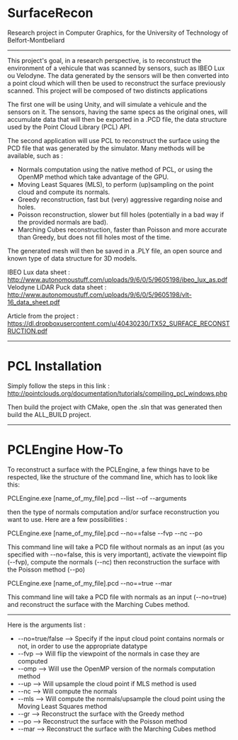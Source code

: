 # SurfaceRecon
Research project in Computer Graphics, for the University of Technology of Belfort-Montbeliard

____________


This project's goal, in a research perspective, is to reconstruct the environment of a vehicule that was scanned by sensors, such as IBEO Lux ou Velodyne. The data generated by the sensors will be then converted into a point cloud which will then be used to reconstruct the surface previously scanned. This project will be composed of two distincts applications

The first one will be using Unity, and will simulate a vehicule and the sensors on it. The sensors, having the same specs as the original ones, will accumulate data that will then be exported in a .PCD file, the data structure used by the Point Cloud Library (PCL) API.

The second application will use PCL to reconstruct the surface using the PCD file that was generated by the simulator. Many methods will be available, such as :
- Normals computation using the native method of PCL, or using the OpenMP method which take advantage of the GPU.
- Moving Least Squares (MLS), to perform (up)sampling on the point cloud and compute its normals.
- Greedy reconstruction, fast but (very) aggressive regarding noise and holes.
- Poisson reconstruction, slower but fill holes (potentially in a bad way if the provided normals are bad).
- Marching Cubes reconstruction, faster than Poisson and more accurate than Greedy, but does not fill holes most of the time.

The generated mesh will then be saved in a .PLY file, an open source and known type of data structure for 3D models.


IBEO Lux data sheet : http://www.autonomoustuff.com/uploads/9/6/0/5/9605198/ibeo_lux_as.pdf
Velodyne LiDAR Puck data sheet : http://www.autonomoustuff.com/uploads/9/6/0/5/9605198/vlt-16_data_sheet.pdf


Article from the project : https://dl.dropboxusercontent.com/u/40430230/TX52_SURFACE_RECONSTRUCTION.pdf


____________


# PCL Installation

Simply follow the steps in this link : http://pointclouds.org/documentation/tutorials/compiling_pcl_windows.php

Then build the project with CMake, open the .sln that was generated then build the ALL_BUILD project.


____________


# PCLEngine How-To

To reconstruct a surface with the PCLEngine, a few things have to be respected, like the structure of the command line, which has to look like this:

PCLEngine.exe [name_of_my_file].pcd --list --of --arguments

then the type of normals computation and/or surface reconstruction you want to use. Here are a few possibilities :

PCLEngine.exe [name_of_my_file].pcd --no==false --fvp --nc --po

This command line will take a PCD file without normals as an input (as you specified with --no=false, this is very important), activate the viewpoint flip (--fvp), compute the normals (--nc) then reconstruction the surface with the Poisson method (--po)

PCLEngine.exe [name_of_my_file].pcd --no==true --mar

This command line will take a PCD file with normals as an input (--no=true) and reconstruct the surface with the Marching Cubes method.


____________


Here is the arguments list :

* --no=true/false 	--> Specify if the input cloud point contains normals or not, in order to use the appropriate datatype
* --fvp 	--> Will flip the viewpoint of the normals in case they are computed
* --omp 	--> Will use the OpenMP version of the normals computation method
* --up 	--> Will upsample the cloud point if MLS method is used
* --nc 	--> Will compute the normals
* --mls 	--> Will compute the normals/upsample the cloud point using the Moving Least Squares method
* --gr 	--> Reconstruct the surface with the Greedy method
* --po 	--> Reconstruct the surface with the Poisson method
* --mar 	--> Reconstruct the surface with the Marching Cubes method
